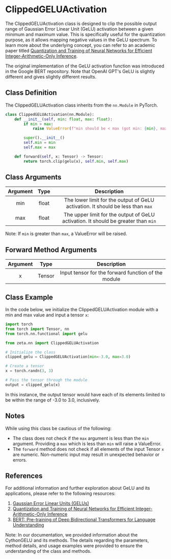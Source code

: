 # ClippedGELUActivation


The ClippedGELUActivation class is designed to clip the possible output range of Gaussian Error Linear Unit (GeLU) activation between a given minimum and maximum value. This is specifically useful for the quantization purpose, as it allows mapping negative values in the GeLU spectrum. To learn more about the underlying concept, you can refer to an academic paper titled [Quantization and Training of Neural Networks for Efficient Integer-Arithmetic-Only Inference](https://arxiv.org/pdf/1712.05877.pdf).

The original implementation of the GeLU activation function was introduced in the Google BERT repository. Note that OpenAI GPT's GeLU is slightly different and gives slightly different results.

## Class Definition

The ClippedGELUActivation class inherits from the `nn.Module` in PyTorch.

```python
class ClippedGELUActivation(nn.Module):
    def __init__(self, min: float, max: float):
        if min > max:
            raise ValueError(f"min should be < max (got min: {min}, max: {max})")

        super().__init__()
        self.min = min
        self.max = max

    def forward(self, x: Tensor) -> Tensor:
        return torch.clip(gelu(x), self.min, self.max)
```

## Class Arguments

| Argument |   Type  |                                 Description                                  |
|:--------:|:-------:|:----------------------------------------------------------------------------:|
|    min   |  float  |   The lower limit for the output of GeLU activation. It should be less than `max`  |
|    max   |  float  |   The upper limit for the output of GeLU activation. It should be greater than `min` |

Note: If `min` is greater than `max`, a ValueError will be raised.

## Forward Method Arguments

| Argument |   Type  |                                 Description                                  |
|:--------:|:-------:|:----------------------------------------------------------------------------:|
|    x    |  Tensor  |   Input tensor for the forward function of the module   |

## Class Example

In the code below, we initialize the ClippedGELUActivation module with a min and max value and input a tensor `x`:

```python
import torch
from torch import Tensor, nn
from torch.nn.functional import gelu

from zeta.nn import ClippedGELUActivation

# Initialize the class
clipped_gelu = ClippedGELUActivation(min=-3.0, max=3.0)

# Create a tensor
x = torch.randn(3, 3)

# Pass the tensor through the module
output = clipped_gelu(x)
```

In this instance, the output tensor would have each of its elements limited to be within the range of -3.0 to 3.0, inclusively.

## Notes

While using this class be cautious of the following:
- The class does not check if the `max` argument is less than the `min` argument. Providing a `max` which is less than `min` will raise a ValueError.
- The `forward` method does not check if all elements of the input Tensor `x` are numeric. Non-numeric input may result in unexpected behavior or errors.

## References 

For additional information and further exploration about GeLU and its applications, please refer to the following resources:

1. [Gaussian Error Linear Units (GELUs)](https://arxiv.org/abs/1606.08415)
2. [Quantization and Training of Neural Networks for Efficient Integer-Arithmetic-Only Inference](https://arxiv.org/abs/1712.05877)
3. [BERT: Pre-training of Deep Bidirectional Transformers for Language Understanding](https://arxiv.org/abs/1810.04805)

Note: In our documentation, we provided information about the CythonGELU and its methods. The details regarding the parameters, method details, and usage examples were provided to ensure the understanding of the class and methods.
